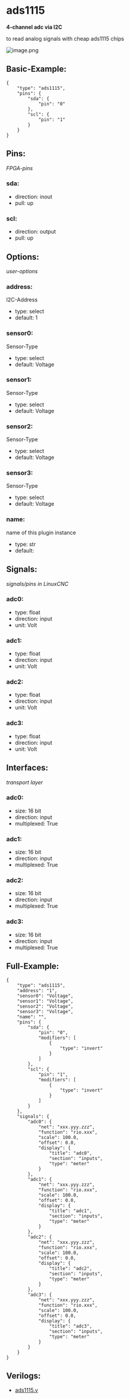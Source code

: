 # ads1115
**4-channel adc via I2C**

to read analog signals with cheap ads1115 chips


![image.png](image.png)

## Basic-Example:
```
{
    "type": "ads1115",
    "pins": {
        "sda": {
            "pin": "0"
        },
        "scl": {
            "pin": "1"
        }
    }
}
```

## Pins:
*FPGA-pins*
### sda:

 * direction: inout
 * pull: up

### scl:

 * direction: output
 * pull: up


## Options:
*user-options*
### address:
I2C-Address

 * type: select
 * default: 1

### sensor0:
Sensor-Type

 * type: select
 * default: Voltage

### sensor1:
Sensor-Type

 * type: select
 * default: Voltage

### sensor2:
Sensor-Type

 * type: select
 * default: Voltage

### sensor3:
Sensor-Type

 * type: select
 * default: Voltage

### name:
name of this plugin instance

 * type: str
 * default: 


## Signals:
*signals/pins in LinuxCNC*
### adc0:

 * type: float
 * direction: input
 * unit: Volt

### adc1:

 * type: float
 * direction: input
 * unit: Volt

### adc2:

 * type: float
 * direction: input
 * unit: Volt

### adc3:

 * type: float
 * direction: input
 * unit: Volt


## Interfaces:
*transport layer*
### adc0:

 * size: 16 bit
 * direction: input
 * multiplexed: True

### adc1:

 * size: 16 bit
 * direction: input
 * multiplexed: True

### adc2:

 * size: 16 bit
 * direction: input
 * multiplexed: True

### adc3:

 * size: 16 bit
 * direction: input
 * multiplexed: True


## Full-Example:
```
{
    "type": "ads1115",
    "address": "1",
    "sensor0": "Voltage",
    "sensor1": "Voltage",
    "sensor2": "Voltage",
    "sensor3": "Voltage",
    "name": "",
    "pins": {
        "sda": {
            "pin": "0",
            "modifiers": [
                {
                    "type": "invert"
                }
            ]
        },
        "scl": {
            "pin": "1",
            "modifiers": [
                {
                    "type": "invert"
                }
            ]
        }
    },
    "signals": {
        "adc0": {
            "net": "xxx.yyy.zzz",
            "function": "rio.xxx",
            "scale": 100.0,
            "offset": 0.0,
            "display": {
                "title": "adc0",
                "section": "inputs",
                "type": "meter"
            }
        },
        "adc1": {
            "net": "xxx.yyy.zzz",
            "function": "rio.xxx",
            "scale": 100.0,
            "offset": 0.0,
            "display": {
                "title": "adc1",
                "section": "inputs",
                "type": "meter"
            }
        },
        "adc2": {
            "net": "xxx.yyy.zzz",
            "function": "rio.xxx",
            "scale": 100.0,
            "offset": 0.0,
            "display": {
                "title": "adc2",
                "section": "inputs",
                "type": "meter"
            }
        },
        "adc3": {
            "net": "xxx.yyy.zzz",
            "function": "rio.xxx",
            "scale": 100.0,
            "offset": 0.0,
            "display": {
                "title": "adc3",
                "section": "inputs",
                "type": "meter"
            }
        }
    }
}
```

## Verilogs:
 * [ads1115.v](ads1115.v)
